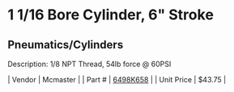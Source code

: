 # 1 1/16 Bore Cylinder, 6" Stroke
## Pneumatics/Cylinders
Description: 	1/8 NPT Thread, 54lb force @ 60PSI 

| Vendor | Mcmaster | 
| Part # | [6498K658](http://www.mcmaster.com/) | 
| Unit Price | $43.75 | 
